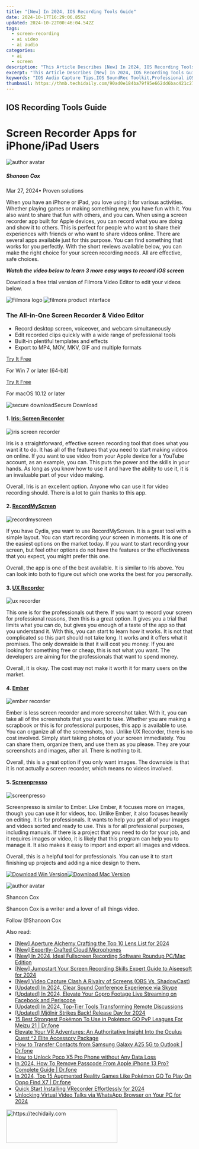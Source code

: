 ```yaml
---
title: "[New] In 2024, IOS Recording Tools Guide"
date: 2024-10-17T16:29:06.855Z
updated: 2024-10-22T00:46:04.542Z
tags: 
  - screen-recording
  - ai video
  - ai audio
categories: 
  - ai
  - screen
description: "This Article Describes [New] In 2024, IOS Recording Tools Guide"
excerpt: "This Article Describes [New] In 2024, IOS Recording Tools Guide"
keywords: "IOS Audio Capture Tips,IOS SoundRec Toolkit,Professional iOS Recorders,Essential iOS Audio Tools,Mastering iOS Recording,Top IOS Podcast Gear,Guide to iPad Microphones"
thumbnail: https://thmb.techidaily.com/90ad0e184ba79f95e662dd6bac421c2714531f47a3dc9eccb9055a4b28f7166a.jpg
---
```


## IOS Recording Tools Guide

# Screen Recorder Apps for iPhone/iPad Users

![author avatar](https://images.wondershare.com/filmora/article-images/shannon-cox.jpg)

##### Shanoon Cox

 Mar 27, 2024• Proven solutions

When you have an iPhone or iPad, you love using it for various activities. Whether playing games or making something new, you have fun with it. You also want to share that fun with others, and you can. When using a screen recorder app built for Apple devices, you can record what you are doing and show it to others. This is perfect for people who want to share their experiences with friends or who want to share videos online. There are several apps available just for this purpose. You can find something that works for you perfectly. With the short reviews available below, you can make the right choice for your screen recording needs. All are effective, safe choices.

**_Watch the video below to learn 3 more easy ways to record iOS screen_**

Download a free trial version of Filmora Video Editor to edit your videos below.

![Filmora logo](https://images.wondershare.com/filmora/logo_icon/wondershare-filmora-logo-horizontal.png) ![filmora product interface](https://images.wondershare.com/filmora/images/common/filmora-product-banner.png)

### The All-in-One Screen Recorder & Video Editor

* Record desktop screen, voiceover, and webcam simultaneously
* Edit recorded clips quickly with a wide range of professional tools
* Built-in plentiful templates and effects
* Export to MP4, MOV, MKV, GIF and multiple formats

[Try It Free](https://tools.techidaily.com/wondershare/filmora/download/)

For Win 7 or later (64-bit)

[Try It Free](https://tools.techidaily.com/wondershare/filmora/download/)

For macOS 10.12 or later

![secure download](https://static.wondershare.com/images-filmora/images/common/securety.svg)Secure Download

#### 1\. [Iris: Screen Recorder](https://itunes.apple.com/us/app/iris-screen-recorder/id695320489?mt=12)

![iris screen recorder](https://images.wondershare.com/filmora/article-images/iris-screen-recorder.jpeg)

Iris is a straightforward, effective screen recording tool that does what you want it to do. It has all of the features that you need to start making videos on online. If you want to use video from your Apple device for a YouTube account, as an example, you can. This puts the power and the skills in your hands. As long as you know how to use it and have the ability to use it, it is an invaluable part of your video making.

Overall, Iris is an excellent option. Anyone who can use it for video recording should. There is a lot to gain thanks to this app.

#### 2\. [RecordMyScreen](http://en.softonic.com/s/record-my-screen:iphone)

![recordmyscreen](https://images.wondershare.com/filmora/article-images/recordmyscreen.jpg)

If you have Cydia, you want to use RecordMyScreen. It is a great tool with a simple layout. You can start recording your screen in moments. It is one of the easiest options on the market today. If you want to start recording your screen, but feel other options do not have the features or the effectiveness that you expect, you might prefer this one.

Overall, the app is one of the best available. It is similar to Iris above. You can look into both to figure out which one works the best for you personally.

#### 3\. [UX Recorder](https://itunes.apple.com/no/app/myvid-video-downloader-best/id808156255?mt=8)

![ux recorder](https://images.wondershare.com/filmora/article-images/ux-recorder.jpeg)

This one is for the professionals out there. If you want to record your screen for professional reasons, then this is a great option. It gives you a trial that limits what you can do, but gives you enough of a taste of the app so that you understand it. With this, you can start to learn how it works. It is not that complicated so this part should not take long. It works and it offers what it promises. The only downside is that it will cost you money. If you are looking for something free or cheap, this is not what you want. The developers are aiming for the professionals that want to spend money.

Overall, it is okay. The cost may not make it worth it for many users on the market.

#### 4\. [Ember](https://itunes.apple.com/us/app/ember-screenshot-annotate/id402456742?mt=12)

![ember recorder](https://images.wondershare.com/filmora/article-images/ember-recorder.jpeg)

Ember is less screen recorder and more screenshot taker. With it, you can take all of the screenshots that you want to take. Whether you are making a scrapbook or this is for professional purposes, this app is available to use. You can organize all of the screenshots, too. Unlike UX Recorder, there is no cost involved. Simply start taking photos of your screen immediately. You can share them, organize them, and use them as you please. They are your screenshots and images, after all. There is nothing to it.

Overall, this is a great option if you only want images. The downside is that it is not actually a screen recorder, which means no videos involved.

#### 5\. [Screenpresso](https://itunes.apple.com/us/app/screenpresso/id842901634?mt=8)

![screenpresso](https://images.wondershare.com/filmora/article-images/screenpresso.jpeg)

Screenpresso is similar to Ember. Like Ember, it focuses more on images, though you can use it for videos, too. Unlike Ember, it also focuses heavily on editing. It is for professionals. It wants to help you get all of your images and videos sorted and ready to use. This is for all professional purposes, including manuals. If there is a project that you need to do for your job, and it requires images or video, it is likely that this program can help you to manage it. It also makes it easy to import and export all images and videos.

Overall, this is a helpful tool for professionals. You can use it to start finishing up projects and adding a nice design to them.

[![Download Win Version](https://images.wondershare.com/filmora/guide/download-btn-win.jpg)](https://tools.techidaily.com/wondershare/filmora/download/)[![Download Mac Version](https://images.wondershare.com/filmora/guide/download-btn-mac.jpg)](https://tools.techidaily.com/wondershare/filmora/download/)

![author avatar](https://images.wondershare.com/filmora/article-images/shannon-cox.jpg)

Shanoon Cox

Shanoon Cox is a writer and a lover of all things video.

Follow @Shanoon Cox

<ins class="adsbygoogle"
      style="display:block"
      data-ad-client="ca-pub-7571918770474297"
      data-ad-slot="8358498916"
      data-ad-format="auto"
      data-full-width-responsive="true"></ins>

<span class="atpl-alsoreadstyle">Also read:</span>
<div><ul>
<li><a href="https://article-posts.techidaily.com/new-aperture-alchemy-crafting-the-top-10-lens-list-for-2024/"><u>[New] Aperture Alchemy Crafting the Top 10 Lens List for 2024</u></a></li>
<li><a href="https://screen-video-capture.techidaily.com/new-expertly-crafted-cloud-microphones/"><u>[New] Expertly-Crafted Cloud Microphones</u></a></li>
<li><a href="https://screen-recording.techidaily.com/new-in-2024-ideal-fullscreen-recording-software-roundup-pcmac-edition/"><u>[New] In 2024, Ideal Fullscreen Recording Software Roundup PC/Mac Edition</u></a></li>
<li><a href="https://screen-recording.techidaily.com/new-jumpstart-your-screen-recording-skills-expert-guide-to-aiseesoft-for-2024/"><u>[New] Jumpstart Your Screen Recording Skills Expert Guide to Aiseesoft for 2024</u></a></li>
<li><a href="https://screen-recording.techidaily.com/new-video-capture-clash-a-rivalry-of-screens-obs-vs-shadowcast/"><u>[New] Video Capture Clash A Rivalry of Screens (OBS Vs. ShadowCast)</u></a></li>
<li><a href="https://screen-recording.techidaily.com/updated-in-2024-clear-sound-conference-experience-via-skype/"><u>[Updated] In 2024, Clear Sound Conference Experience via Skype</u></a></li>
<li><a href="https://facebook-videos.techidaily.com/updated-in-2024-elevate-your-gopro-footage-live-streaming-on-facebook-and-periscope/"><u>[Updated] In 2024, Elevate Your Gopro Footage Live Streaming on Facebook and Periscope</u></a></li>
<li><a href="https://screen-recording.techidaily.com/updated-in-2024-top-tier-tools-transforming-remote-discussions/"><u>[Updated] In 2024, Top-Tier Tools Transforming Remote Discussions</u></a></li>
<li><a href="https://screen-recording.techidaily.com/updated-mjolnir-strikes-back-release-day-for-2024/"><u>[Updated] Mjölnir Strikes Back! Release Day for 2024</u></a></li>
<li><a href="https://android-pokemon-go.techidaily.com/15-best-strongest-pokemon-to-use-in-pokemon-go-pvp-leagues-for-meizu-21-drfone-by-drfone-virtual-android/"><u>15 Best Strongest Pokémon To Use in Pokémon GO PvP Leagues For Meizu 21 | Dr.fone</u></a></li>
<li><a href="https://buynow-info.techidaily.com/elevate-your-vr-adventures-an-authoritative-insight-into-the-oculus-quest-2-elite-accessory-package/"><u>Elevate Your VR Adventures: An Authoritative Insight Into the Oculus Quest ^2 Elite Accessory Package</u></a></li>
<li><a href="https://blog-min.techidaily.com/how-to-transfer-contacts-from-samsung-galaxy-a25-5g-to-outlook-drfone-by-drfone-transfer-from-android-transfer-from-android/"><u>How to Transfer Contacts from Samsung Galaxy A25 5G to Outlook | Dr.fone</u></a></li>
<li><a href="https://easy-unlock-android.techidaily.com/how-to-unlock-poco-x5-pro-phone-without-any-data-loss-by-drfone-android/"><u>How to Unlock Poco X5 Pro Phone without Any Data Loss</u></a></li>
<li><a href="https://iphone-unlock.techidaily.com/in-2024-how-to-remove-passcode-from-apple-iphone-13-pro-complete-guide-drfone-by-drfone-ios/"><u>In 2024, How To Remove Passcode From Apple iPhone 13 Pro? Complete Guide | Dr.fone</u></a></li>
<li><a href="https://android-pokemon-go.techidaily.com/in-2024-top-15-augmented-reality-games-like-pokemon-go-to-play-on-oppo-find-x7-drfone-by-drfone-virtual-android/"><u>In 2024, Top 15 Augmented Reality Games Like Pokémon GO To Play On Oppo Find X7 | Dr.fone</u></a></li>
<li><a href="https://screen-recording.techidaily.com/quick-start-installing-vrecorder-effortlessly-for-2024/"><u>Quick Start Installing VRecorder Effortlessly for 2024</u></a></li>
<li><a href="https://screen-recording.techidaily.com/unlocking-virtual-video-talks-via-whatsapp-browser-on-your-pc-for-2024/"><u>Unlocking Virtual Video Talks via WhatsApp Browser on Your PC for 2024</u></a></li>
</ul></div>

<!-- affiliate ads begin -->
<a href="https://aligracehair.sjv.io/c/5597632/1918714/19272" target="_top" id="1918714">
  <img src="//a.impactradius-go.com/display-ad/19272-1918714" border="0" alt="https://techidaily.com" width="300" height="90"/>
</a>
<img height="0" width="0" src="https://aligracehair.sjv.io/i/5597632/1918714/19272" style="position:absolute;visibility:hidden;" border="0" />
<!-- affiliate ads end -->

